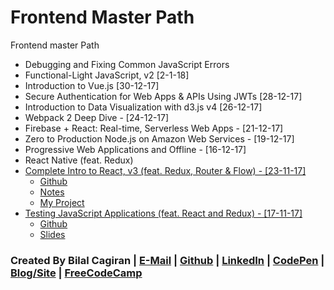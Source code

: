 # Frontend Master Path
Frontend master Path

* Debugging and Fixing Common JavaScript Errors
* Functional-Light JavaScript, v2 [2-1-18]
* Introduction to Vue.js [30-12-17]
* Secure Authentication for Web Apps & APIs Using JWTs [28-12-17]
* Introduction to Data Visualization with d3.js v4 [26-12-17]
* Webpack 2 Deep Dive - [24-12-17]
* Firebase + React: Real-time, Serverless Web Apps - [21-12-17]
* Zero to Production Node.js on Amazon Web Services - [19-12-17]
* Progressive Web Applications and Offline - [16-12-17]
* React Native (feat. Redux)
* [Complete Intro to React, v3 (feat. Redux, Router & Flow) - [23-11-17]](https://frontendmasters.com/courses/react/)
  * [Github](https://github.com/btholt/complete-intro-to-react)
  * [Notes](http://btholt.github.io/complete-intro-to-react/)
  * [My Project](https://github.com/extwiii/SVideo)
* [Testing JavaScript Applications (feat. React and Redux) - [17-11-17]](https://frontendmasters.com/courses/testing-javascript/)
  * [Github](https://github.com/kentcdodds/testing-workshop)
  * [Slides](http://slides.com/kentcdodds/testing-workshop)


### Created By Bilal Cagiran | [E-Mail](mailto:bcagiran@hotmail.com) | [Github](https://github.com/extwiii/) | [LinkedIn](https://linkedin.com/in/bilalcagiran) | [CodePen](http://codepen.io/extwiii/) | [Blog/Site](http://bilalcagiran.com) | [FreeCodeCamp](https://www.freecodecamp.com/extwiii) 
